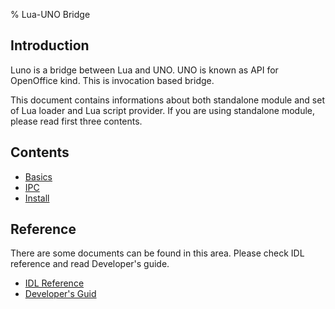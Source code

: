 % Lua-UNO Bridge

## Introduction

Luno is a bridge between Lua and UNO. UNO is known as API for OpenOffice kind. 
This is invocation based bridge.

This document contains informations about both standalone module and 
set of Lua loader and Lua script provider. If you are using standalone 
module, please read first three contents.

## Contents
* [Basics](./luno.html)
* [IPC](./ipc.html)
* [Install](./install.html)

## Reference

There are some documents can be found in this area. Please check IDL reference 
and read Developer's guide.

* [IDL Reference](http://www.openoffice.org/api/docs/common/ref/com/sun/star/module-ix.html)
* [Developer's Guid](http://wiki.openoffice.org/wiki/Documentation/DevGuide/OpenOffice.org_Developers_Guide)


